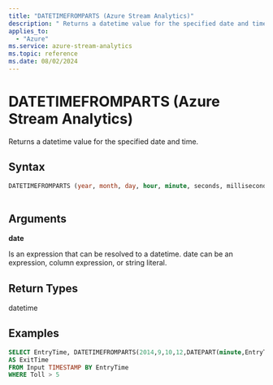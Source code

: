 ```yaml
---
title: "DATETIMEFROMPARTS (Azure Stream Analytics)"
description: " Returns a datetime value for the specified date and time. "
applies_to: 
  - "Azure"
ms.service: azure-stream-analytics
ms.topic: reference
ms.date: 08/02/2024
---
```

# DATETIMEFROMPARTS (Azure Stream Analytics)
  Returns a datetime value for the specified date and time.  
  
 ## Syntax  
  
```SQL   
DATETIMEFROMPARTS (year, month, day, hour, minute, seconds, milliseconds)  
  
```  
  
## Arguments  
 **date**  
  
 Is an expression that can be resolved to a datetime. date can be an expression, column expression, or string literal.  
  
## Return Types  
 datetime  
  
## Examples  
  
```SQL 
SELECT EntryTime, DATETIMEFROMPARTS(2014,9,10,12,DATEPART(minute,EntryTime)+10,00,00)   
AS ExitTime  
FROM Input TIMESTAMP BY EntryTime  
WHERE Toll > 5  
  
```  
  
  
